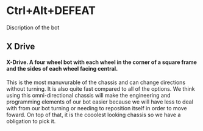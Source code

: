 # Ctrl+Alt+DEFEAT

Discription of the bot

## X Drive
#### X-Drive. A four wheel bot with each wheel in the corner of a square frame and the sides of each wheel facing central. 

This is the most manuvurable of the chassis and can change directions without turning. It is also quite fast compared to all of the options. We think using this omni-directional chassis will make the engineering and programming elements of our bot easier because we will have less to deal with from our bot turning or needing to reposition itself in order to move foward. On top of that, it is the cooolest looking chassis so we have a obligation to pick it. 
